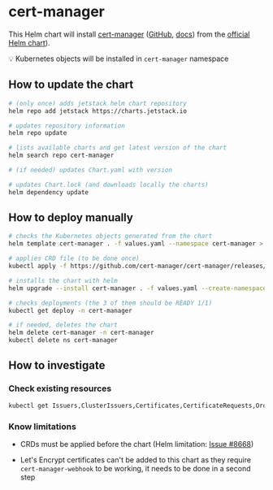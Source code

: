 # cert-manager

This Helm chart will install [cert-manager](https://cert-manager.io/) ([GitHub](https://github.com/cert-manager/cert-manager), [docs](https://cert-manager.io/docs/))
from the [official Helm chart](https://github.com/cert-manager/cert-manager/tree/master/deploy/charts/cert-manager)).

💡 Kubernetes objects will be installed in `cert-manager` namespace

## How to update the chart

```bash
# (only once) adds jetstack helm chart repository
helm repo add jetstack https://charts.jetstack.io

# updates repository information
helm repo update

# lists available charts and get latest version of the chart
helm search repo cert-manager

# (if needed) updates Chart.yaml with version

# updates Chart.lock (and downloads locally the charts)
helm dependency update
```

## How to deploy manually

```bash
# checks the Kubernetes objects generated from the chart
helm template cert-manager . -f values.yaml --namespace cert-manager > temp.yaml

# applies CRD file (to be done once)
kubectl apply -f https://github.com/cert-manager/cert-manager/releases/download/v1.10.0/cert-manager.crds.yaml

# installs the chart with helm
helm upgrade --install cert-manager . -f values.yaml --create-namespace --namespace cert-manager

# checks deployments (the 3 of them should be READY 1/1)
kubectl get deploy -n cert-manager

# if needed, deletes the chart
helm delete cert-manager -n cert-manager
kubectl delete ns cert-manager
```

## How to investigate

### Check existing resources

```bash
kubectl get Issuers,ClusterIssuers,Certificates,CertificateRequests,Orders,Challenges --all-namespaces
```

### Know limitations

* CRDs must be applied before the chart (Helm limitation: [Issue #8668](https://github.com/helm/helm/issues/8668))

* Let's Encrypt certificates can't be added to this chart as they require `cert-manager-webhook` to be working, it needs to be done in a second step
